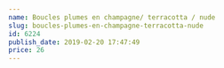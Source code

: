 ```yaml
---
name: Boucles plumes en champagne/ terracotta / nude
slug: boucles-plumes-en-champagne-terracotta-nude
id: 6224
publish_date: 2019-02-20 17:47:49
price: 26
---
```

